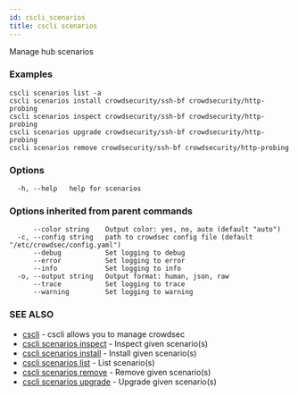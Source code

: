 ```yaml
---
id: cscli_scenarios
title: cscli scenarios
---
```

Manage hub scenarios

### Examples

```
cscli scenarios list -a
cscli scenarios install crowdsecurity/ssh-bf crowdsecurity/http-probing
cscli scenarios inspect crowdsecurity/ssh-bf crowdsecurity/http-probing
cscli scenarios upgrade crowdsecurity/ssh-bf crowdsecurity/http-probing
cscli scenarios remove crowdsecurity/ssh-bf crowdsecurity/http-probing

```

### Options

```
  -h, --help   help for scenarios
```

### Options inherited from parent commands

```
      --color string    Output color: yes, no, auto (default "auto")
  -c, --config string   path to crowdsec config file (default "/etc/crowdsec/config.yaml")
      --debug           Set logging to debug
      --error           Set logging to error
      --info            Set logging to info
  -o, --output string   Output format: human, json, raw
      --trace           Set logging to trace
      --warning         Set logging to warning
```

### SEE ALSO

* [cscli](/cscli/cscli.md)	 - cscli allows you to manage crowdsec
* [cscli scenarios inspect](/cscli/cscli_scenarios_inspect.md)	 - Inspect given scenario(s)
* [cscli scenarios install](/cscli/cscli_scenarios_install.md)	 - Install given scenario(s)
* [cscli scenarios list](/cscli/cscli_scenarios_list.md)	 - List scenario(s)
* [cscli scenarios remove](/cscli/cscli_scenarios_remove.md)	 - Remove given scenario(s)
* [cscli scenarios upgrade](/cscli/cscli_scenarios_upgrade.md)	 - Upgrade given scenario(s)

